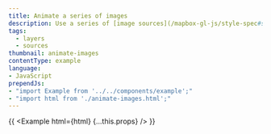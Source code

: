 ```yaml
---
title: Animate a series of images
description: Use a series of [image sources](/mapbox-gl-js/style-spec#sources-image) to create an animation.
tags:
  - layers
  - sources
thumbnail: animate-images
contentType: example
language:
- JavaScript
prependJs:
- "import Example from '../../components/example';"
- "import html from './animate-images.html';"
---
```


{{ <Example html={html} {...this.props} /> }}
